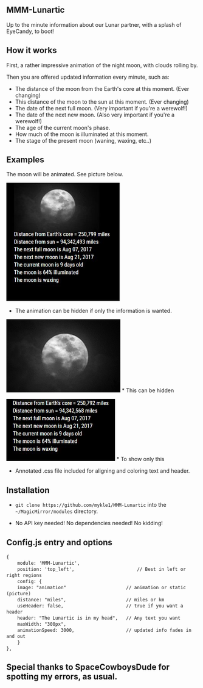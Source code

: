 ## MMM-Lunartic

Up to the minute information about our Lunar partner, with a splash of EyeCandy, to boot!

## How it works

First, a rather impressive animation of the night moon, with clouds rolling by.

Then you are offered updated information every minute, such as:

* The distance of the moon from the Earth's core at this moment. (Ever changing)
* This distance of the moon to the sun at this moment. (Ever changing)
* The date of the next full moon. (Very important if you're a werewolf!)
* The date of the next new moon. (Also very important if you're a werewolf!)
* The age of the current moon's phase. 
* How much of the moon is illuminated at this moment.
* The stage of the present moon (waning, waxing, etc..) 

## Examples

The moon will be animated. See picture below.

![](pix/33.JPG)

* The animation can be hidden if only the information is wanted.

![](pix/moon.gif) * This can be hidden

![](pix/11.JPG) * To show only this

* Annotated .css file included for aligning and coloring text and header.

## Installation

* `git clone https://github.com/mykle1/MMM-Lunartic` into the `~/MagicMirror/modules` directory.

* No API key needed! No dependencies needed! No kidding!


## Config.js entry and options

    {
        module: 'MMM-Lunartic',
        position: 'top_left',                       // Best in left or right regions
        config: { 
		image: "animation"                      // animation or static (picture)
		distance: "miles",                      // miles or km
		useHeader: false,                       // true if you want a header
		header: "The Lunartic is in my head",   // Any text you want
		maxWidth: "300px",
		animationSpeed: 3000,                   // updated info fades in and out
        }
    },
	

## Special thanks to SpaceCowboysDude for spotting my errors, as usual.
